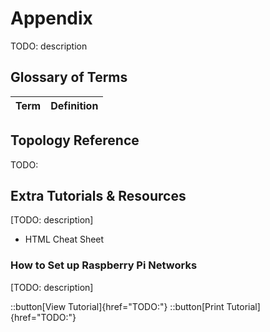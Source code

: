 # Appendix

TODO: description

## Glossary of Terms

| Term | Definition |
| ---- | ---------- |

## Topology Reference

TODO:

## Extra Tutorials & Resources

[TODO: description]

* HTML Cheat Sheet

<!-- :::box -->
### How to Set up Raspberry Pi Networks

[TODO: description]

::button[View Tutorial]{href="TODO:"}
::button[Print Tutorial]{href="TODO:"}

<!-- ::: -->